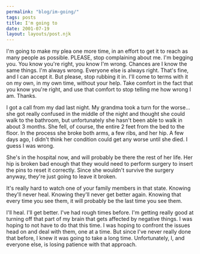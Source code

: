 ```yaml
---
permalink: "blog/im-going/"
tags: posts
title: I'm going to
date: 2001-07-19
layout: layouts/post.njk
---
```


I'm going to make my plea one more time, in an effort to get it to reach as many people as possible. PLEASE, stop complaining about me. I'm begging you. You know you're right, you know I'm wrong. Chances are I know the same things. I'm always wrong. Everyone else is always right. That's fine, and I can accept it. But please, stop rubbing it in. I'll come to terms with it on my own, in my own time, without your help. Take comfort in the fact that you know you're right, and use that comfort to stop telling me how wrong I am. Thanks.

I got a call from my dad last night. My grandma took a turn for the worse... she got really confused in the middle of the night and thought she could walk to the bathroom, but unfortunately she hasn't been able to walk in about 3 months. She fell, of course, the entire 2 feet from the bed to the floor. In the process she broke both arms, a few ribs, and her hip. A few days ago, I didn't think her condition could get any worse until she died. I guess I was wrong. 

She's in the hospital now, and will probably be there the rest of her life. Her hip is broken bad enough that they would need to perform surgery to insert the pins to reset it correctly. Since she wouldn't survive the surgery anyway, they're just going to leave it broken.

It's really hard to watch one of your family members in that state. Knowing they'll never heal. Knowing they'll never get better again. Knowing that every time you see them, it will probably be the last time you see them. 

I'll heal. I'll get better. I've had rough times before. I'm getting really good at turning off that part of my brain that gets affected by negative things. I was hoping to not have to do that this time. I was hoping to confront the issues head on and deal with them, one at a time. But since I've never really done that before, I knew it was going to take a long time. Unfortunately, I, and everyone else, is losing patience with that approach.